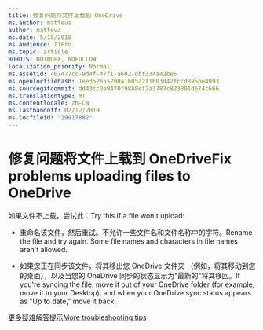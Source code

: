 ```yaml
---
title: 修复问题将文件上载到 OneDrive
ms.author: matteva
author: matteva
ms.date: 5/18/2018
ms.audience: ITPro
ms.topic: article
ROBOTS: NOINDEX, NOFOLLOW
localization_priority: Normal
ms.assetid: 467477cc-9d4f-47f1-a602-dbf334a42be5
ms.openlocfilehash: 1ee352e55290a1b05a2f1b03d42fccd895be4993
ms.sourcegitcommit: dd43cc0a9470f98b8ef2a3787c823801d674c666
ms.translationtype: MT
ms.contentlocale: zh-CN
ms.lasthandoff: 02/12/2019
ms.locfileid: "29917882"
---
```

# <a name="fix-problems-uploading-files-to-onedrive"></a><span data-ttu-id="fbeb5-102">修复问题将文件上载到 OneDrive</span><span class="sxs-lookup"><span data-stu-id="fbeb5-102">Fix problems uploading files to OneDrive</span></span>

<span data-ttu-id="fbeb5-103">如果文件不上载，尝试此：</span><span class="sxs-lookup"><span data-stu-id="fbeb5-103">Try this if a file won't upload:</span></span>
  
- <span data-ttu-id="fbeb5-p101">重命名该文件，然后重试。不允许一些文件名和文件名称中的字符。</span><span class="sxs-lookup"><span data-stu-id="fbeb5-p101">Rename the file and try again. Some file names and characters in file names aren't allowed.</span></span> 
    
- <span data-ttu-id="fbeb5-106">如果您正在同步该文件，将其移出您 OneDrive 文件夹 （例如，将其移动到您的桌面），以及当您的 OneDrive 同步的状态显示为"最新的"将其移回。</span><span class="sxs-lookup"><span data-stu-id="fbeb5-106">If you're syncing the file, move it out of your OneDrive folder (for example, move it to your Desktop), and when your OneDrive sync status appears as "Up to date," move it back.</span></span> 
    
[<span data-ttu-id="fbeb5-107">更多疑难解答提示</span><span class="sxs-lookup"><span data-stu-id="fbeb5-107">More troubleshooting tips</span></span>](https://go.microsoft.com/fwlink/?linkid=873155)
  

